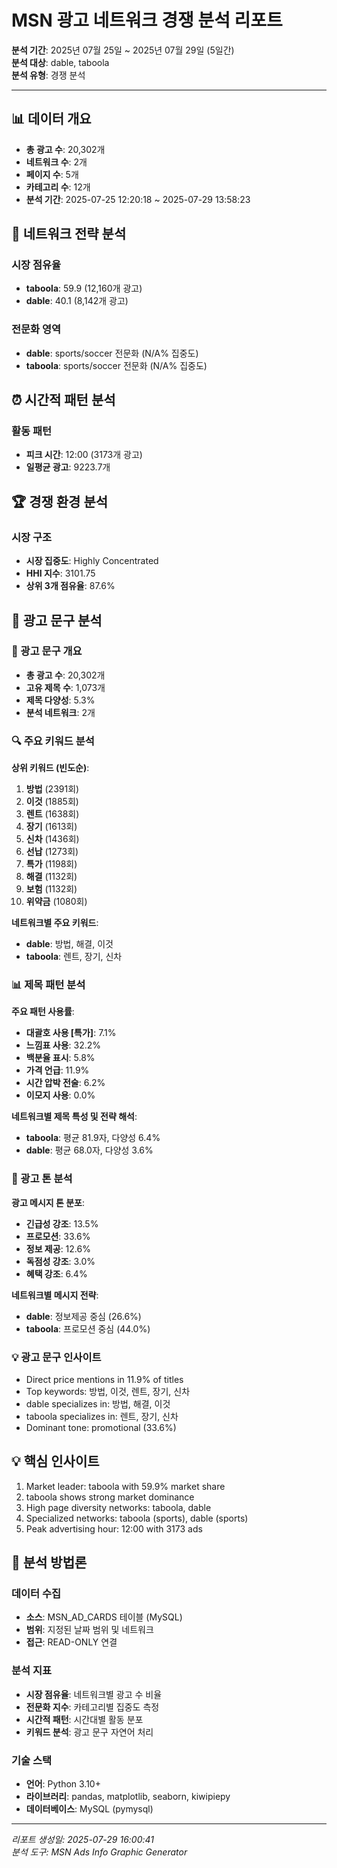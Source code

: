 # MSN 광고 네트워크 경쟁 분석 리포트

**분석 기간**: 2025년 07월 25일 ~ 2025년 07월 29일 (5일간)  
**분석 대상**: dable, taboola  
**분석 유형**: 경쟁 분석  

---

## 📊 데이터 개요

- **총 광고 수**: 20,302개
- **네트워크 수**: 2개  
- **페이지 수**: 5개
- **카테고리 수**: 12개
- **분석 기간**: 2025-07-25 12:20:18 ~ 2025-07-29 13:58:23

## 🎯 네트워크 전략 분석

### 시장 점유율
- **taboola**: 59.9 (12,160개 광고)
- **dable**: 40.1 (8,142개 광고)

### 전문화 영역
- **dable**: sports/soccer 전문화 (N/A% 집중도)
- **taboola**: sports/soccer 전문화 (N/A% 집중도)

## ⏰ 시간적 패턴 분석

### 활동 패턴
- **피크 시간**: 12:00 (3173개 광고)
- **일평균 광고**: 9223.7개

## 🏆 경쟁 환경 분석

### 시장 구조
- **시장 집중도**: Highly Concentrated
- **HHI 지수**: 3101.75
- **상위 3개 점유율**: 87.6%

## 📝 광고 문구 분석

### 📝 광고 문구 개요

- **총 광고 수**: 20,302개
- **고유 제목 수**: 1,073개
- **제목 다양성**: 5.3%
- **분석 네트워크**: 2개

### 🔍 주요 키워드 분석

**상위 키워드 (빈도순)**:
1. **방법** (2391회)
2. **이것** (1885회)
3. **렌트** (1638회)
4. **장기** (1613회)
5. **신차** (1436회)
6. **선납** (1273회)
7. **특가** (1198회)
8. **해결** (1132회)
9. **보험** (1132회)
10. **위약금** (1080회)

**네트워크별 주요 키워드**:
- **dable**: 방법, 해결, 이것
- **taboola**: 렌트, 장기, 신차

### 📊 제목 패턴 분석

**주요 패턴 사용률**:
- **대괄호 사용 [특가]**: 7.1%
- **느낌표 사용**: 32.2%
- **백분율 표시**: 5.8%
- **가격 언급**: 11.9%
- **시간 압박 전술**: 6.2%
- **이모지 사용**: 0.0%

**네트워크별 제목 특성 및 전략 해석**:
- **taboola**: 평균 81.9자, 다양성 6.4%
- **dable**: 평균 68.0자, 다양성 3.6%

### 🎯 광고 톤 분석

**광고 메시지 톤 분포**:
- **긴급성 강조**: 13.5%
- **프로모션**: 33.6%
- **정보 제공**: 12.6%
- **독점성 강조**: 3.0%
- **혜택 강조**: 6.4%

**네트워크별 메시지 전략**:
- **dable**: 정보제공 중심 (26.6%)
- **taboola**: 프로모션 중심 (44.0%)

### 💡 광고 문구 인사이트

- Direct price mentions in 11.9% of titles
- Top keywords: 방법, 이것, 렌트, 장기, 신차
- dable specializes in: 방법, 해결, 이것
- taboola specializes in: 렌트, 장기, 신차
- Dominant tone: promotional (33.6%)

## 💡 핵심 인사이트

1. Market leader: taboola with 59.9% market share
2. taboola shows strong market dominance
3. High page diversity networks: taboola, dable
4. Specialized networks: taboola (sports), dable (sports)
5. Peak advertising hour: 12:00 with 3173 ads

## 🔬 분석 방법론

### 데이터 수집
- **소스**: MSN_AD_CARDS 테이블 (MySQL)
- **범위**: 지정된 날짜 범위 및 네트워크
- **접근**: READ-ONLY 연결

### 분석 지표
- **시장 점유율**: 네트워크별 광고 수 비율
- **전문화 지수**: 카테고리별 집중도 측정
- **시간적 패턴**: 시간대별 활동 분포
- **키워드 분석**: 광고 문구 자연어 처리

### 기술 스택
- **언어**: Python 3.10+
- **라이브러리**: pandas, matplotlib, seaborn, kiwipiepy
- **데이터베이스**: MySQL (pymysql)

---

*리포트 생성일: 2025-07-29 16:00:41*  
*분석 도구: MSN Ads Info Graphic Generator*  
